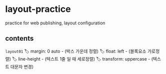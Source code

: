 # layout-practice

practice for web publishing, layout configuration

## contents

`layout01`
🏷 margin: 0 auto - (박스 가운데 정렬)
🏷 float: left - (블록요소 가로정렬)
🏷 line-height - (텍스트 1줄 일 때 세로정렬)
🏷 transform: uppercase - (텍스트 대문자 변경)
